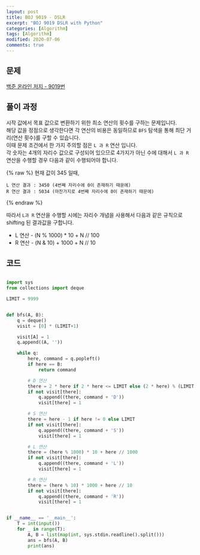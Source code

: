```yaml
---
layout: post
title: BOJ 9019 - DSLR
excerpt: "BOJ 9019 DSLR with Python"
categories: [Algorithm]
tags: [Algorithm]
modified: 2020-07-06
comments: true
---
```


## 문제
[백준 온라인 저지 - 9019번](https://www.acmicpc.net/problem/9019)

## 풀이 과정
시작 값에서 목표 값으로 변환하기 위한 최소 연산의 횟수를 구하는 문제입니다. <br>
해당 값을 정점으로 생각한다면 각 연산의 비용은 동일하므로 `BFS` 탐색을 통해 최단 거리(연산 횟수)를 구할 수 있습니다. <br>
이때 문제 조건에서 한 가지 주의할 점은 `L 과 R` 연산 입니다. <br>
각 숫자는 4개의 자리수 값으로 구성되어 있으므로 4가지가 아닌 수에 대해서 `L 과 R` 연산을 수행할 경우 다음과 같이 수행되어야 합니다. <br>

{% raw %}
    현재 값이 345 일때,
     
    L 연산 결과 : 3450 (4번째 자리수에 0이 존재하기 때문에)
    R 연산 결과 : 5034 (마찬가지로 4번째 자리수에 0이 존재하기 때문에)
{% endraw %}

따라서 `L과 R` 연산을 수행할 시에는 자리수 개념을 사용해서 다음과 같은 규칙으로 shifting 된 결과값을 구합니다. <br>
* L 연산 - (N % 1000) * 10 + N // 100
* R 연산 - (N & 10) + 1000 + N // 10 


## 코드

~~~ python

import sys
from collections import deque

LIMIT = 9999


def bfs(A, B):
    q = deque()
    visit = [0] * (LIMIT+1)

    visit[A] = 1
    q.append((A, ''))

    while q:
        here, command = q.popleft()
        if here == B:
            return command

        # D 연산
        there = 2 * here if 2 * here <= LIMIT else (2 * here) % (LIMIT + 1)
        if not visit[there]:
            q.append((there, command + 'D'))
            visit[there] = 1

        # S 연산
        there = here - 1 if here != 0 else LIMIT
        if not visit[there]:
            q.append((there, command + 'S'))
            visit[there] = 1

        # L 연산
        there = (here % 1000) * 10 + here // 1000
        if not visit[there]:
            q.append((there, command + 'L'))
            visit[there] = 1

        # R 연산
        there = (here % 10) * 1000 + here // 10
        if not visit[there]:
            q.append((there, command + 'R'))
            visit[there] = 1


if __name__ == '__main__':
    T = int(input())
    for _ in range(T):
        A, B = list(map(int, sys.stdin.readline().split()))
        ans = bfs(A, B)
        print(ans)

~~~